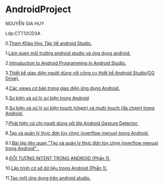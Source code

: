 # AndroidProject

NGUYỄN GIA HUY

Lớp:CTT12CD3A

 0.<a href="https://ngocminhtranblog.blogspot.com/2018/08/lap-trinh-android.html">Tham Khảo Học Tập Về android Studio.</a>

1.<a href="https://ngocminhtran.com/2018/06/28/lap-trinh-android-dung-android-studio-3-x/">Làm quen môi trường android studio và ứng dụng android.</a>

2.<a href="https://github.com/HuyThirtyminutes/lmao/tree/master">Introduction to Android Programming in Android Studio.</a>

3.<a href="https://drive.google.com/file/d/1oX7MmWc6hnJa2jm0T13XIeRlAGIwj17q/view?usp=sharing">Thiết kế giao diện người dùng với công cụ thiết kế Android Studio(GG Drive).</a>

4.<a href="https://github.com/HuyThirtyminutes/BasicView">Các views cơ bản trong giao diện ứng dụng Android.</a>

5.<a href="https://github.com/HuyThirtyminutes/BasicView">Sự kiện và xử lý sự kiện trong Android</a>

6.<a href="https://github.com/HuyThirtyminutes/MotionEvent/tree/master">Sự kiện và xử lý sự kiện touch (chạm) và multi-touch (đa chạm) trong Android.</a>

7.<a href="https://github.com/HuyThirtyminutes/CommonGestures/tree/master">Phát hiện cử chỉ người dùng với lớp Android Gesture Detector.</a>

8.<a href="https://github.com/HuyThirtyminutes/MenuExampleActivity/tree/master">Tạo và quản lý thực đơn tùy chọn (overflow menus) trong Android.</a>

8.1.<a href="https://github.com/HuyThirtyminutes/MenuExample/tree/master">Bài tập liên quan "Tạo và quản lý thực đơn tùy chọn (overflow menus) trong Android" .</a>

9.<a href="https://github.com/HuyThirtyminutes/FragmentExampleActivtiy/tree/master">ĐỐI TƯỢNG INTENT TRONG ANDROID (Phần 1).</a>

10.<a href="https://github.com/HuyThirtyminutes/SQLiteDemoApplicationActivity/tree/master">Lập trình cơ sở dữ liệu trong Android (Phần 1).</a>

11.<a href="https://github.com/HuyThirtyminutes/Calculator/tree/master">Tạo một ứng dụng trên android studio.</a>






